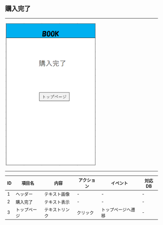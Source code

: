 ## 購入完了
*****
<img src="img/kounyuu.png" width="300">

*****
|ID|項目名|内容|アクション|イベント|対応DB|
|--|----|---|---------|--------|-----|
|1|ヘッダー|テキスト画像|-|-|-|
|2|購入完了|テキスト表示|-|-|-|
|3|トップページ|テキストリンク|クリック|トップページへ遷移|-|
